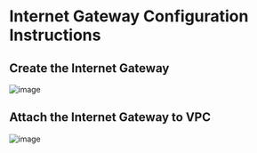# Internet Gateway Configuration Instructions

## Create the Internet Gateway

![image](https://github.com/user-attachments/assets/c600f0c7-6670-4243-bb94-04ad8c6241cb)


## Attach the Internet Gateway to VPC
![image](https://github.com/user-attachments/assets/3f6922b6-61c7-4051-9a15-5105e0fcc5b7)

